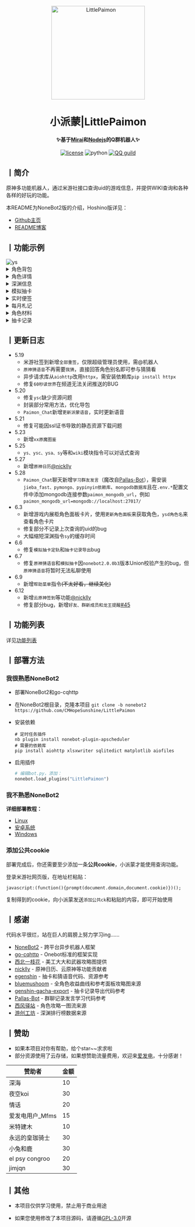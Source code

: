 <p align="center" >
  <a href="https://github.com/CMHopeSunshine/LittlePaimon/tree/nonebot2"><img src="http://static.cherishmoon.fun/LittlePaimon/readme/logo.png" width="256" height="256" alt="LittlePaimon"></a>
</p>
<h1 align="center">小派蒙|LittlePaimon</h1>
<h4 align="center">✨基于<a href="https://github.com/mamoe/mirai" target="_blank">Mirai</a>和<a href="" target="_blank">Nodejs</a>的Q群机器人✨</h4>

<p align="center">
    <a href="https://cdn.jsdelivr.net/gh/CMHopeSunshine/LittlePaimon@master/LICENSE"><img src="https://img.shields.io/github/license/CMHopeSunshine/LittlePaimon" alt="license"></a>
    <img src="https://img.shields.io/badge/Python-3.8+-yellow" alt="python">
    <a href="https://qun.qq.com/qqweb/qunpro/share?_wv=3&_wwv=128&inviteCode=MmWrI&from=246610&biz=ka"><img src="https://img.shields.io/badge/QQ群交流-green?style=flat-square" alt="QQ guild"></a>
</p>

## 丨简介

原神多功能机器人，通过米游社接口查询uid的游戏信息，并提供WIKI查询和各种各样的好玩的功能。

本README为NoneBot2版的介绍，Hoshino版详见：

+ [Github主页](https://github.com/CMHopeSunshine/LittlePaimon)
+ [README博客](https://blog.cherishmoon.fun/posts/littlepaimon-hoshino.html)

## 丨功能示例

<img src="http://static.cherishmoon.fun/LittlePaimon/readme/ys.jpg" alt="ys">

<details>
<summary>角色背包</summary>
<img src="http://static.cherishmoon.fun/LittlePaimon/readme/ysa.jpg" alt="ysa">
</details>

<details>
<summary>角色详情</summary>
<img src="http://static.cherishmoon.fun/LittlePaimon/readme/ysc.jpg" alt="ysc">
</details>

<details>
<summary>深渊信息</summary>
<img src="http://static.cherishmoon.fun/LittlePaimon/readme/sy12.jpg" alt="sy">
</details>

<details>
<summary>模拟抽卡</summary>
<img src="http://static.cherishmoon.fun/LittlePaimon/readme/十连.jpg" alt="十连">
</details>

<details>
<summary>实时便签</summary>
<img src="http://static.cherishmoon.fun/LittlePaimon/readme/ssbq.jpg" alt="ssbq">
</details>

<details>
<summary>每月札记</summary>
<img src="http://static.cherishmoon.fun/LittlePaimon/readme/myzj.jpg" alt="myzj">
</details>

<details>
<summary>角色材料</summary>
<img src="http://static.cherishmoon.fun/LittlePaimon/readme/material.png" alt="material">
</details>

<details>
<summary>抽卡记录</summary>
<img src="http://static.cherishmoon.fun/LittlePaimon/readme/gachalog.jpg" alt="gachalog">
</details>

## 丨更新日志
+ 5.19
  - 米游社签到新增`全部重签`，仅限超级管理员使用，需@机器人
  - `原神猜语音`不再需要`我猜`，直接回答角色别名即可参与猜猜看
  - 异步请求库从`aiohttp`改用`httpx`，需安装依赖库`pip install httpx`
  - 修复`60秒读世界`在频道无法关闭推送的BUG
+ 5.20
  - 修复`ysc`缺少资源问题
  - 封装部分常用方法，优化导包
  - `Paimon_Chat`新增`更新派蒙语音`，实时更新语音
+ 5.21
  - 修复可能因ssl证书导致的静态资源下载问题
+ 5.23
  - 新增`xx原魔图鉴`
+ 5.25
  - `ys、ysc、ysa、sy`等和`wiki`模块指令可以对话式查询
+ 5.27
  - 新增`原神日历`[@nicklly](https://github.com/nicklly)
+ 5.28
  - `Paimon_Chat`聊天新增`学习群友发言`（魔改自[Pallas-Bot](https://github.com/InvoluteHell/Pallas-Bot/tree/master/src/plugins/repeater)），需安装`jieba_fast、pymongo、pypinyin依赖库`、`mongodb数据库`且在`.env.*`配置文件中添加mongodb连接参数`paimon_mongodb_url`，例如`paimon_mongodb_url=mongodb://localhost:27017/`
+ 6.3
  - 新增游戏内展柜角色面板卡片，使用`更新角色面板`来获取角色，`ysd角色名`来查看角色卡片
  - 修复部分不记录上次查询的uid的bug
  - 大幅缩短深渊指令`sy`的缓存时间
+ 6.6
  - 修复`模拟抽卡定轨`和`抽卡记录导出`bug
+ 6.7
  - 修复`原神猜语音`和`模拟抽卡`因`nonebot2.0.0b3`版本Union校验产生的bug，但`原神猜语音`将暂时无法私聊使用
+ 6.9
  - 新增`帮助菜单`指令~~(不太好看，继续美化)~~
+ 6.12
  - 新增`云原神签到`等功能[@nicklly](https://github.com/nicklly)
  - 修复部分bug，新增`好友、群新成员和龙王提醒`[#45](https://github.com/CMHopeSunshine/LittlePaimon/issues/45)

## 丨功能列表

详见[功能列表](https://blog.cherishmoon.fun/posts/nonebot2funclist.html)

## 丨部署方法
### 我很熟悉NoneBot2

 + 部署NoneBot2和go-cqhttp

 + 在NoneBot2根目录，克隆本项目
   `git clone -b nonebot2 https://github.com/CMHopeSunshine/LittlePaimon `
   
 + 安装依赖
   ```shell
   # 定时任务插件
   nb plugin install nonebot-plugin-apscheduler
   # 需要的依赖库
   pip install aiohttp xlsxwriter sqlitedict matplotlib aiofiles
   ```
 + 启用插件
   ```python
   # 编辑bot.py，添加：
   nonebot.load_plugins("LittlePaimon")
   ```
   
### 我不熟悉NoneBot2
**详细部署教程：**

- [Linux](https://blog.cherishmoon.fun/posts/nonebot2deploy.html#linux)
- [安卓系统](https://blog.cherishmoon.fun/posts/nonebot2deploy.html#%E5%9C%A8%E5%AE%89%E5%8D%93%E6%89%8B%E6%9C%BA%E4%B8%8A%E9%83%A8%E7%BD%B2)
- [Windows](https://blog.cherishmoon.fun/posts/nonebot2deploy.html#windows)

### 添加公共cookie

部署完成后，你还需要至少添加一条**公共cookie**，小派蒙才能使用查询功能。

登录米游社网页版，在地址栏粘贴：

```
javascript:(function(){prompt(document.domain,document.cookie)})();
```

复制得到的cookie，向小派蒙发送`添加公共ck`和粘贴的内容，即可开始使用

## 丨感谢

代码水平很烂，站在巨人的肩膀上努力学习ing......

- [NoneBot2](https://github.com/nonebot/nonebot2) - 跨平台异步机器人框架
- [go-cqhttp](https://github.com/Mrs4s/go-cqhttp) - Onebot标准的框架实现
- [西北一枝花](https://github.com/Nwflower) - 美工大大和武器攻略图提供
- [nicklly](https://github.com/nicklly) - 原神日历、云原神等功能贡献者
- [egenshin](https://github.com/pcrbot/erinilis-modules/tree/master/egenshin) - 抽卡和猜语音代码、资源参考
- [bluemushoom](https://bbs.nga.cn/nuke.php?func=ucp&uid=62861898) - 全角色收益曲线和参考面板攻略图来源
- [genshin-gacha-export](https://github.com/sunfkny/genshin-gacha-export) - 抽卡记录导出代码参考
- [Pallas-Bot](https://github.com/InvoluteHell/Pallas-Bot/tree/master/src/plugins/repeater) - 群聊记录发言学习代码参考
- [西风驿站](https://bbs.mihoyo.com/ys/collection/307224) - 角色攻略一图流来源
- [游创工坊](https://space.bilibili.com/176858937) - 深渊排行榜数据来源

## 丨赞助
- 如果本项目对你有帮助，给个star~~求求啦
- 部分资源使用了云存储，如果想赞助流量费用，欢迎来[爱发电](https://afdian.net/@cherishmoon)，十分感谢！

| 赞助者            | 金额  |
|----------------|-----|
| 深海             | 10  |
| 夜空koi          | 30  |
| 情话             | 20  |
| 爱发电用户_Mfms     | 15  |
| 米特建木           | 10  |
| 永远的皇珈骑士        | 30  |
| 小兔和鹿           | 30  |
| el psy congroo | 20  |
| jimjqn         | 30  |

## 丨其他

- 本项目仅供学习使用，禁止用于商业用途

- 如果您使用修改了本项目源码，请遵循[GPL-3.0](https://github.com/CMHopeSunshine/LittlePaimon/blob/master/LICENSE)开源
